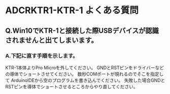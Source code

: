 # ADCRKTR1-KTR-1 よくある質問

## Q.Win10でKTR-1と接続した際USBデバイスが認識されませんと出てしまいます。

### A.下記に直す手順を示します。
KTR-1本体よりPro Microを外してください。
GNDとRSTピンをドライバーなどの導体でショートさせてください。
数秒COMポートが現れるのでそこを指定して
ArduinoIDEから空のプログラムを書き込んでください。
失敗した場合GNDとRSTピンを導体でショートさせるところからやり直してください。

